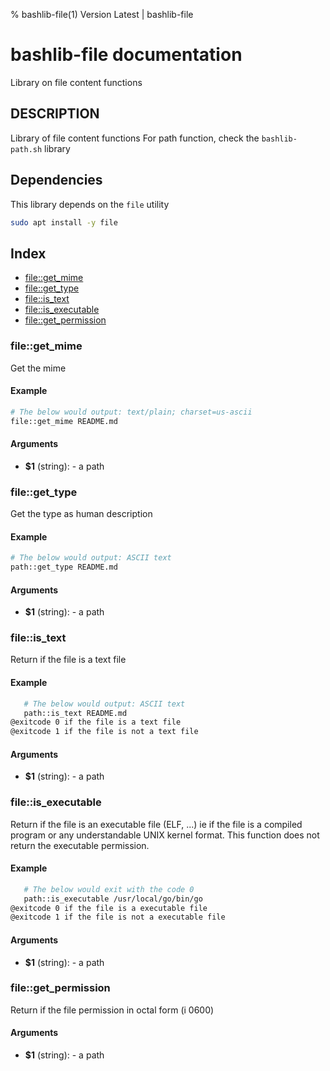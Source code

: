 % bashlib-file(1) Version Latest | bashlib-file
# bashlib-file documentation

Library on file content functions

## DESCRIPTION

Library of file content functions
For path function, check the `bashlib-path.sh` library

## Dependencies

This library depends on the `file` utility
```bash
sudo apt install -y file
```

## Index

* [file::get_mime](#fileget_mime)
* [file::get_type](#fileget_type)
* [file::is_text](#fileis_text)
* [file::is_executable](#fileis_executable)
* [file::get_permission](#fileget_permission)

### file::get_mime

Get the mime

#### Example

```bash
# The below would output: text/plain; charset=us-ascii
file::get_mime README.md
```

#### Arguments

* **$1** (string): - a path

### file::get_type

Get the type as human description

#### Example

```bash
# The below would output: ASCII text
path::get_type README.md
```

#### Arguments

* **$1** (string): - a path

### file::is_text

Return if the file is a text file

#### Example

```bash
   # The below would output: ASCII text
   path::is_text README.md
@exitcode 0 if the file is a text file
@exitcode 1 if the file is not a text file
```

#### Arguments

* **$1** (string): - a path

### file::is_executable

Return if the file is an executable file (ELF, ...)
ie if the file is a compiled program or any understandable UNIX kernel format.
This function does not return the executable permission.

#### Example

```bash
   # The below would exit with the code 0
   path::is_executable /usr/local/go/bin/go
@exitcode 0 if the file is a executable file
@exitcode 1 if the file is not a executable file
```

#### Arguments

* **$1** (string): - a path

### file::get_permission

Return if the file permission in octal form (i 0600)

#### Arguments

* **$1** (string): - a path

